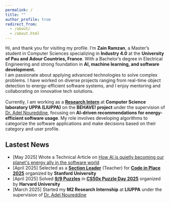 ```yaml
---
permalink: /
title: ""
author_profile: true
redirect_from: 
  - /about/
  - /about.html
---
```

Hi, and thank you for visiting my profile. 
I’m **Zain Ramzan**, a Master’s student in Computer Sciences specializing in **Industry 4.0** at the **University of Pau and Adour Countries, France**. With a Bachelor’s degree in Electrical Engineering and strong foundation in **AI, machine learning, and software development.** <br>I am passionate about applying advanced technologies to solve complex problems. I have worked on diverse projects ranging from real-time object detection to energy-efficient software systems, and I enjoy mentoring and collaborating on innovative tech solutions.<br><br>Currently, I am working as a [**Research Intern**](/cv/M2ResearchInternship) at **Computer Science laboratory UPPA (LIUPPA)** on the **BEHAVE! project** under the supervision of <a href="https://www.noureddine.org/"  target="_blank">Dr. Adel Noureddine</a>, focusing on **AI-driven recommendations for energy-efficient software usage**. My role involves developing algorithms to categorize the software applications and make decisions based on their category and user profile.
## Lastest News
* [May 2025] Wrote a Technical Article on <a href="https://www.linkedin.com/posts/zainramzan_greensoftware-aiforgood-sustainabletech-activity-7328736393617104897-HvOB?utm_source=share&utm_medium=member_desktop&rcm=ACoAACpO2oUBpaFQY7EUpXyTvd3kfNRba73FxtM" target="_blank">How AI is quietly becoming our planet's energy ally in the software world</a>
* [April 2025] Selected as a <a href="https://www.linkedin.com/posts/zainramzan_codeinplace-stanforduniversity-python-activity-7318438052387799040-cBF5?utm_source=share&utm_medium=member_desktop&rcm=ACoAACpO2oUBpaFQY7EUpXyTvd3kfNRba73FxtM" target="_blank"><b>Section Leader</b></a> (Teacher) for <a href="https://codeinplace.stanford.edu/" target="_blank">**Code in Place 2025**</a> organized by **Stanford University**
* [April 2025] Solved <a href="https://www.linkedin.com/posts/zainramzan_cs50x-harvard-puzzleday2025-activity-7318845749688000512-GCtz?utm_source=share&utm_medium=member_desktop&rcm=ACoAACpO2oUBpaFQY7EUpXyTvd3kfNRba73FxtM" target="_blank">**9/9 Puzzles**</a> in <a href="https://cs50.harvard.edu/x/2025/puzzles/" target="_blank">**CS50x Puzzle Day 2025**</a> organized by **Harvard University**
* [March 2025] Started my **M2 Research Internship** at **LIUPPA** under the supervision of <a href="https://www.noureddine.org/"  target="_blank">Dr. Adel Noureddine</a>
